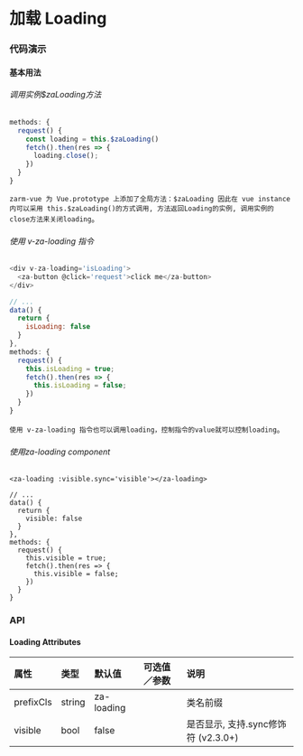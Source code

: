 # 加载 Loading

### 代码演示

#### 基本用法

###### 调用实例$zaLoading方法

```js
methods: {
  request() {
    const loading = this.$zaLoading()
    fetch().then(res => {
      loading.close();
    })
  }
}
```

`zarm-vue 为 Vue.prototype 上添加了全局方法：$zaLoading 因此在 vue instance 内可以采用
this.$zaLoading()的方式调用, 方法返回Loading的实例, 调用实例的close方法来关闭loading`。

###### 使用 v-za-loading 指令
```js
<div v-za-loading='isLoading'>
  <za-button @click='request'>click me</za-button>
</div>

// ...
data() {
  return {
    isLoading: false
  }
},
methods: {
  request() {
    this.isLoading = true;
    fetch().then(res => {
      this.isLoading = false;
    })
  }
}
```

`使用 v-za-loading 指令也可以调用loading，控制指令的value就可以控制loading`。



###### 使用za-loading component

```vue
<za-loading :visible.sync='visible'></za-loading>

// ...
data() {
  return {
    visible: false
  }
},
methods: {
  request() {
    this.visible = true;
    fetch().then(res => {
      this.visible = false;
    })
  }
}
```

### API

#### Loading Attributes

| 属性 | 类型 | 默认值 | 可选值／参数 | 说明 |
| :--- | :--- | :--- | :--- | :--- |
| prefixCls | string | za-loading | | 类名前缀 |
| visible | bool | false | | 是否显示, 支持.sync修饰符 (v2.3.0+) |
